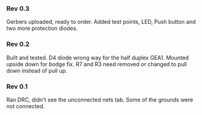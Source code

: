 ### Rev 0.3

Gerbers uploaded, ready to order.  Added test points, LED, Push button and two more protection diodes.



### Rev 0.2

Built and tested.  D4 diode wrong way for the half duplex GEA1.  Mounted upside down for bodge fix.  R7 and R3 need removed or changed to pull down instead of pull up.

### Rev 0.1

Ran DRC, didn't see the unconnected nets tab.  Some of the grounds were not connected.